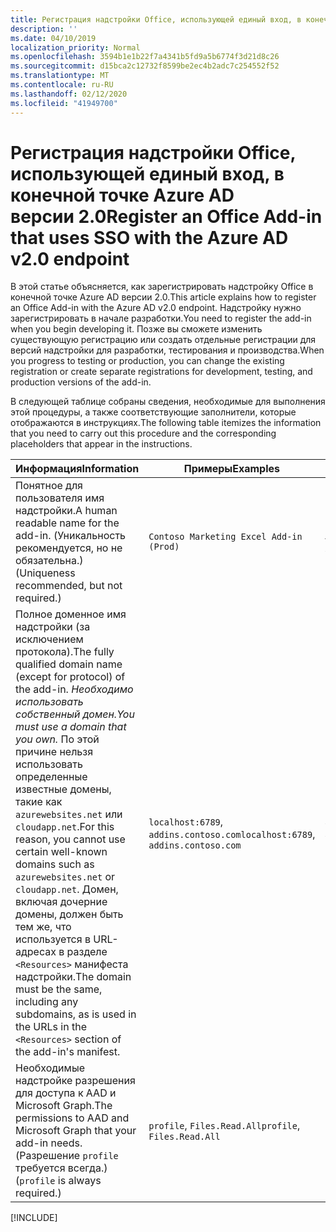```yaml
---
title: Регистрация надстройки Office, использующей единый вход, в конечной точке Azure AD версии 2.0
description: ''
ms.date: 04/10/2019
localization_priority: Normal
ms.openlocfilehash: 3594b1e1b22f7a4341b5fd9a5b6774f3d21d8c26
ms.sourcegitcommit: d15bca2c12732f8599be2ec4b2adc7c254552f52
ms.translationtype: MT
ms.contentlocale: ru-RU
ms.lasthandoff: 02/12/2020
ms.locfileid: "41949700"
---
```

# <a name="register-an-office-add-in-that-uses-sso-with-the-azure-ad-v20-endpoint"></a><span data-ttu-id="0767c-102">Регистрация надстройки Office, использующей единый вход, в конечной точке Azure AD версии 2.0</span><span class="sxs-lookup"><span data-stu-id="0767c-102">Register an Office Add-in that uses SSO with the Azure AD v2.0 endpoint</span></span>

<span data-ttu-id="0767c-103">В этой статье объясняется, как зарегистрировать надстройку Office в конечной точке Azure AD версии 2.0.</span><span class="sxs-lookup"><span data-stu-id="0767c-103">This article explains how to register an Office Add-in with the Azure AD v2.0 endpoint.</span></span> <span data-ttu-id="0767c-104">Надстройку нужно зарегистрировать в начале разработки.</span><span class="sxs-lookup"><span data-stu-id="0767c-104">You need to register the add-in when you begin developing it.</span></span> <span data-ttu-id="0767c-105">Позже вы сможете изменить существующую регистрацию или создать отдельные регистрации для версий надстройки для разработки, тестирования и производства.</span><span class="sxs-lookup"><span data-stu-id="0767c-105">When you progress to testing or production, you can change the existing registration or create separate registrations for development, testing, and production versions of the add-in.</span></span>

<span data-ttu-id="0767c-106">В следующей таблице собраны сведения, необходимые для выполнения этой процедуры, а также соответствующие заполнители, которые отображаются в инструкциях.</span><span class="sxs-lookup"><span data-stu-id="0767c-106">The following table itemizes the information that you need to carry out this procedure and the corresponding placeholders that appear in the instructions.</span></span>

|<span data-ttu-id="0767c-107">Информация</span><span class="sxs-lookup"><span data-stu-id="0767c-107">Information</span></span>  |<span data-ttu-id="0767c-108">Примеры</span><span class="sxs-lookup"><span data-stu-id="0767c-108">Examples</span></span>  |<span data-ttu-id="0767c-109">Заполнитель</span><span class="sxs-lookup"><span data-stu-id="0767c-109">Placeholder</span></span>  |
|---------|---------|---------|
|<span data-ttu-id="0767c-110">Понятное для пользователя имя надстройки.</span><span class="sxs-lookup"><span data-stu-id="0767c-110">A human readable name for the add-in.</span></span> <span data-ttu-id="0767c-111">(Уникальность рекомендуется, но не обязательна.)</span><span class="sxs-lookup"><span data-stu-id="0767c-111">(Uniqueness recommended, but not required.)</span></span>|`Contoso Marketing Excel Add-in (Prod)`|<span data-ttu-id="0767c-112">**$ADD-IN-NAME$**</span><span class="sxs-lookup"><span data-stu-id="0767c-112">**$ADD-IN-NAME$**</span></span>|
|<span data-ttu-id="0767c-113">Полное доменное имя надстройки (за исключением протокола).</span><span class="sxs-lookup"><span data-stu-id="0767c-113">The fully qualified domain name (except for protocol) of the add-in.</span></span> <span data-ttu-id="0767c-114">*Необходимо использовать собственный домен.*</span><span class="sxs-lookup"><span data-stu-id="0767c-114">*You must use a domain that you own.*</span></span> <span data-ttu-id="0767c-115">По этой причине нельзя использовать определенные известные домены, такие как `azurewebsites.net` или `cloudapp.net`.</span><span class="sxs-lookup"><span data-stu-id="0767c-115">For this reason, you cannot use certain well-known domains such as `azurewebsites.net` or `cloudapp.net`.</span></span> <span data-ttu-id="0767c-116">Домен, включая дочерние домены, должен быть тем же, что используется в URL-адресах в разделе `<Resources>` манифеста надстройки.</span><span class="sxs-lookup"><span data-stu-id="0767c-116">The domain must be the same, including any subdomains, as is used in the URLs in the `<Resources>` section of the add-in's manifest.</span></span>|<span data-ttu-id="0767c-117">`localhost:6789`, `addins.contoso.com`</span><span class="sxs-lookup"><span data-stu-id="0767c-117">`localhost:6789`, `addins.contoso.com`</span></span>|<span data-ttu-id="0767c-118">**$FQDN-WITHOUT-PROTOCOL$**</span><span class="sxs-lookup"><span data-stu-id="0767c-118">**$FQDN-WITHOUT-PROTOCOL$**</span></span>|
|<span data-ttu-id="0767c-119">Необходимые надстройке разрешения для доступа к AAD и Microsoft Graph.</span><span class="sxs-lookup"><span data-stu-id="0767c-119">The permissions to AAD and Microsoft Graph that your add-in needs.</span></span> <span data-ttu-id="0767c-120">(Разрешение `profile` требуется всегда.)</span><span class="sxs-lookup"><span data-stu-id="0767c-120">(`profile` is always required.)</span></span>|<span data-ttu-id="0767c-121">`profile`, `Files.Read.All`</span><span class="sxs-lookup"><span data-stu-id="0767c-121">`profile`, `Files.Read.All`</span></span>|<span data-ttu-id="0767c-122">Н/Д</span><span class="sxs-lookup"><span data-stu-id="0767c-122">N/A</span></span>|

[!INCLUDE[](../includes/register-sso-add-in-aad-v2-include.md)]
